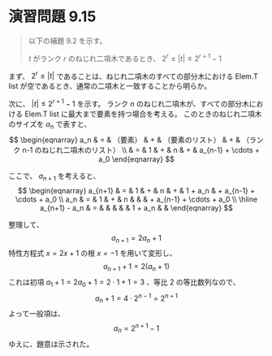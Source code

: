 # 演習問題 9.15

> 以下の補題 9.2 を示す。
>
> $t$ がランク $r$ のねじれ二項木であるとき、 $2^r \le |t| \le 2^{r+1} - 1$

まず、 $2^r \le |t|$ であることは、ねじれ二項木のすべての部分木における Elem.T list が空であるとき、通常の二項木と一致することから明らか。

次に、 $|t| \le 2^{r+1} - 1$ を示す。 
ランク $n$ のねじれ二項木が、すべての部分木における Elem.T list に最大まで要素を持つ場合を考える。
このときのねじれ二項木のサイズを $a_n$ で表すと、
$$
\begin{eqnarray}
a_n & = & （要素） & + & （要素のリスト） & + & （ランク n-1 のねじれ二項木のリスト） \\
    & = & 1 & + & n & + & a_{n-1} + \cdots + a_0
\end{eqnarray}
$$

ここで、 $a_{n+1}$ を考えると、
$$
\begin{eqnarray}
a_{n+1}       & = & 1 & + & n & + & 1 + a_n & + a_{n-1} + \cdots + a_0 \\
a_n           & = & 1 & + & n &   &         & + a_{n-1} + \cdots + a_0 \\ \hline
a_{n+1} - a_n & = &   &   &   &   & 1 + a_n &   &
\end{eqnarray}
$$

整理して、
$$
a_{n+1} = 2a_n + 1
$$
特性方程式 $x = 2x + 1$ の根 $x = -1$ を用いて変形し、
$$
a_{n+1} + 1 = 2(a_n + 1)
$$
これは初項 $a_1 + 1 = 2a_0 + 1 = 2 \cdot 1 + 1 = 3$ 、等比 $2$ の等比数列なので、
$$
a_n + 1 = 4 \cdot 2^{n-1} = 2^{n+1}
$$
よって一般項は、
$$
a_n = 2^{n+1} - 1
$$
ゆえに、題意は示された。